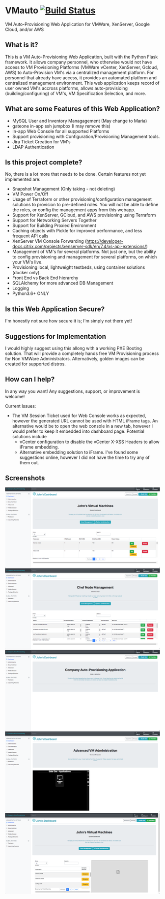 # VMauto [![Build Status](https://travis-ci.org/Bernard2324/vmauto.svg?branch=master)](https://travis-ci.org/Bernard2324/vmauto)
VM Auto-Provisioning Web Application for VMWare, XenServer, Google Cloud, and/or AWS

## What is it?
This is a VM Auto-Provisioning Web Application, built with the Python Flask framework.  It allows company personnel, who otherwise would
not have access to VM Provisioning Platforms (VMWare vCenter, XenServer, Gcloud, AWS) to Auto-Provision VM's via a centralized management platform.  For personnel that already have access, it provides an automated platform and centralized management environment.  This web application keeps record of 
user owned VM's accross platforms, allows auto-provisioing (building/configuring) of VM's, VM Specification Selection, and more.

## What are some Features of this Web Application?
- MySQL User and Inventory Managagement (May change to Maria)
- gateone in-app ssh jumpbox (I may remove this)
- In-app Web Console for all supported Platforms 
- Support provisioning with Configuration/Provisioning Management tools.
- Jira Ticket Creation for VM's
- LDAP Authentication

## Is this project complete?
No, there is a lot more that needs to be done.  Certain features not yet implemented are:
- Snapshot Management (Only taking - not deleting)
- VM Power On/Off
- Usage of Terraform or other provisioning/configuration management solutions to provision to pre-defined roles.  You will not be able to define the roles, or config the management apps from this webapp.
- Support for XenServer, GCloud, and AWS provisioning using Terraform
- Support for Networking Servers Together
- Support for Building Proxied Environment
- Caching objects with Pickle for improved performance, and less frequent API calls
- XenServer VM Console Forwarding (https://developer-docs.citrix.com/projects/xenserver-sdk/en/7.4/xs-api-extensions/)
- Management of VM's for several platforms.  Not just one, but the ability to config provisioning and management for several platforms, on which your VM's live.
- Provisioning local, lightweight testbeds, using container solutions (docker only).
- Front End vs Back End hierarchy
- SQLAlchemy for more advanced DB Management
- Logging
- Python3.6+ ONLY

## Is this Web Application Secure?
I'm honestly not sure how secure it is; I'm simply not there yet!

## Suggestions for Implementation
I would highly suggest using this allong with a working PXE Booting solution.  That will provide a completely hands free VM Provisioning
process for Non VMWare Administrators.  Alternatively, golden images can be created for supported distros.

## How can I help?
In any way you want!  Any suggestions, support, or improvement is welcome!

Current Issues:
- The VM Session Ticket used for Web Console works as expected, however the generated URL cannot be used with HTML iFrame tags.  An alternative would be to open the web console in a new tab, however I would prefer to keep it embedded into dashboard page.  Potential solutions include
  - vCenter configuration to disable the vCenter X-XSS Headers to allow iFrame embedding.
  - Alternative embedding solution to iFrame.  I've found some suggestions online, however I did not have the time to try any of them   out.

## Screenshots
![Alt text](/screenshots/screen02.png "User Dashboard")
![Alt text](/screenshots/screen03.png "Chef Admin")
![Alt text](/screenshots/screen04.png "Home Screen")
![Alt text](/screenshots/screen05.png "Jump Box")
![Alt text](/screenshots/screen06.png "Web Console")
